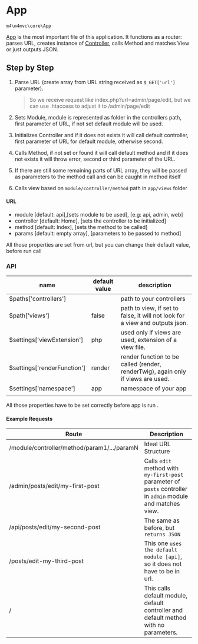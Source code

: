 # App

`m4\m4mvc\core\App`

[App](https://github.com/Matoo125/M4CMS/blob/master/app/core/App.php) is the most important file of this application. It functions as a router: parses URL, creates instance of [Controller](Framework/Controller), calls Method and matches View or just outputs JSON.

## Step by Step

1. Parse URL (create array from URL string received as `$_GET['url']` parameter).

   > So we receive request like index.php?url=admin/page/edit, but we can use .htaccess to adjust it to /admin/page/edit

2. Sets Module, module is represented as folder in the controllers path, first parameter of URL, if not set default module will be used.

3. Initializes Controller and if it does not exists it will call default controller, first parameter of URL for default module, otherwise second.

4. Calls Method, if not set or found it will call default method and if it does not exists it will throw error, second or third parameter of the URL.

5. If there are still some remaining parts of URL array, they will be passed as parameters to the method call and can be caught in method itself

6. Calls view based on `module/controller/method` path in `app/views` folder

#### URL 

- module [default: api],[sets module to be used], [e.g: api, admin, web]
- controller [default: Home], [sets the controller to be initialized]
- method [default: Index], [sets the method to be called]
- params [default: empty array], [parameters to be passed to method]

All those properties are set from url, but you can change their default value, before run call

### API

| name                        | default value | description                              |
| --------------------------- | ------------- | ---------------------------------------- |
| $paths['controllers']       |               | path to your controllers                 |
| $path['views']              | false         | path to view, if set to false, it will not look for a view and outputs json. |
| $settings['viewExtension']  | php           | used only if views are used, extension of a view file. |
| $settings['renderFunction'] | render        | render function to be called (render, renderTwig), again only if views are used. |
| $settings['namespace']      | app           | namespace of your app                    |
|                             |               |                                          |

All those properties have to be set correctly before app is run .

#### Example Requests

| Route                                    | Description                              |
| ---------------------------------------- | ---------------------------------------- |
| /module/controller/method/param1/.../paramN | Ideal URL Structure                      |
| /admin/posts/edit/my-first-post          | Calls `edit` method with `my-first-post` parameter of `posts` controller in `admin` module and matches view. |
| /api/posts/edit/my-second-post           | The same as before, but `returns JSON`   |
| /posts/edit-my-third-post                | This one `uses the default module [api]`, so it does not have to be in url. |
| /                                        | This calls default module, default controller and default method with no parameters. |

